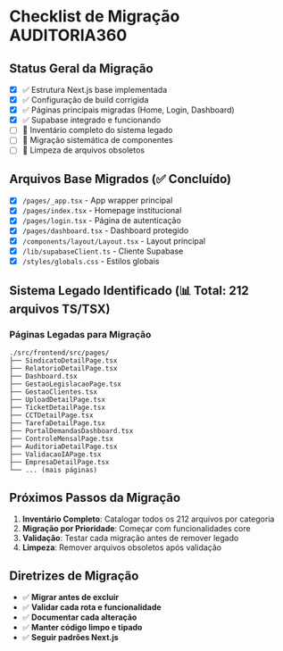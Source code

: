 # Checklist de Migração AUDITORIA360

## Status Geral da Migração

- [x] ✅ Estrutura Next.js base implementada
- [x] ✅ Configuração de build corrigida
- [x] ✅ Páginas principais migradas (Home, Login, Dashboard)
- [x] ✅ Supabase integrado e funcionando
- [ ] 🔄 Inventário completo do sistema legado
- [ ] 🔄 Migração sistemática de componentes
- [ ] 🔄 Limpeza de arquivos obsoletos

## Arquivos Base Migrados (✅ Concluído)

- [x] `/pages/_app.tsx` - App wrapper principal
- [x] `/pages/index.tsx` - Homepage institucional
- [x] `/pages/login.tsx` - Página de autenticação
- [x] `/pages/dashboard.tsx` - Dashboard protegido
- [x] `/components/layout/Layout.tsx` - Layout principal
- [x] `/lib/supabaseClient.ts` - Cliente Supabase
- [x] `/styles/globals.css` - Estilos globais

## Sistema Legado Identificado (📊 Total: 212 arquivos TS/TSX)

### Páginas Legadas para Migração

```
./src/frontend/src/pages/
├── SindicatoDetailPage.tsx
├── RelatorioDetailPage.tsx
├── Dashboard.tsx
├── GestaoLegislacaoPage.tsx
├── GestaoClientes.tsx
├── UploadDetailPage.tsx
├── TicketDetailPage.tsx
├── CCTDetailPage.tsx
├── TarefaDetailPage.tsx
├── PortalDemandasDashboard.tsx
├── ControleMensalPage.tsx
├── AuditoriaDetailPage.tsx
├── ValidacaoIAPage.tsx
├── EmpresaDetailPage.tsx
└── ... (mais páginas)
```

## Próximos Passos da Migração

1. **Inventário Completo**: Catalogar todos os 212 arquivos por categoria
2. **Migração por Prioridade**: Começar com funcionalidades core
3. **Validação**: Testar cada migração antes de remover legado
4. **Limpeza**: Remover arquivos obsoletos após validação

## Diretrizes de Migração

- ✅ **Migrar antes de excluir**
- ✅ **Validar cada rota e funcionalidade**
- ✅ **Documentar cada alteração**
- ✅ **Manter código limpo e tipado**
- ✅ **Seguir padrões Next.js**
